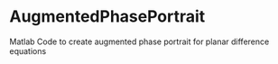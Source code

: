 # AugmentedPhasePortrait
Matlab Code to create augmented phase portrait for planar difference equations
